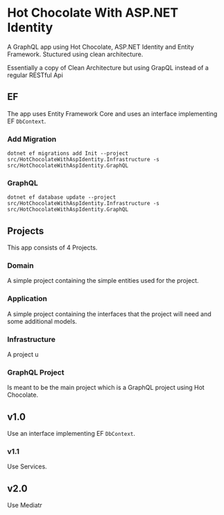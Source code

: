# Hot Chocolate With ASP.NET Identity
A GraphQL app using Hot Chocolate, ASP.NET Identity and Entity Framework. Stuctured using clean architecture.

Essentially a copy of Clean Architecture but using GrapQL instead of a regular RESTful Api

## EF
The app uses Entity Framework Core and uses an interface implementing EF `DbContext`.

### Add Migration
`dotnet ef migrations add Init --project src/HotChocolateWithAspIdentity.Infrastructure -s src/HotChocolateWithAspIdentity.GraphQL`

### GraphQL
`dotnet ef database update --project src/HotChocolateWithAspIdentity.Infrastructure -s src/HotChocolateWithAspIdentity.GraphQL`

## Projects
This app consists of 4 Projects.

### Domain
A simple project containing the simple entities used for the project.

### Application
A simple project containing the interfaces that the project will need and some additional models.

### Infrastructure
A project u

### GraphQL Project
Is meant to be the main project which is a GraphQL project using Hot Chocolate.

## v1.0
Use an interface implementing EF `DbContext`.

### v1.1
Use Services.

## v2.0
Use Mediatr